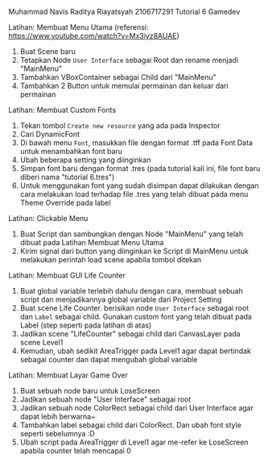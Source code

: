 Muhammad Navis Raditya Riayatsyah
2106717291 
Tutorial 6 Gamedev

Latihan: Membuat Menu Utama
(referensi: https://www.youtube.com/watch?v=Mx3iyz8AUAE)

1. Buat Scene baru
2. Tetapkan Node `User Interface` sebagai Root dan rename menjadi "MainMenu"
3. Tambahkan VBoxContainer sebagai Child dari "MainMenu"
4. Tambahkan 2 Button untuk memulai permainan dan keluar dari permainan

Latihan: Membuat Custom Fonts
1. Tekan tombol `Create new resource` yang ada pada Inspector
2. Cari DynamicFont
3. Di bawah menu `Font`, masukkan file dengan format .tff pada Font Data untuk menambahkan font baru
4. Ubah beberapa setting yang diinginkan
5. Simpan font baru dengan format .tres (pada tutorial kali ini, file font baru diberi nama "tutorial 6.tres")
6. Untuk menggunakan font yang sudah disimpan dapat dilakukan dengan cara melakukan load terhadap file .tres yang telah dibuat pada menu Theme Override pada label

Latihan: Clickable Menu
1. Buat Script dan sambungkan dengan Node "MainMenu" yang telah dibuat pada Latihan Membuat Menu Utama
2. Kirim signal dari button yang diinginkan ke Script di MainMenu untuk melakukan perintah load scene apabila tombol ditekan

Latihan: Membuat GUI Life Counter
1. Buat global variable terlebih dahulu dengan cara, membuat sebuah script dan menjadikannya global variable dari Project Setting
2. Buat scene Life Counter. berisikan node `User Interface` sebagai root dan `Label` sebagai child. Gunakan custom font yang telah dibuat pada Label (step seperti pada latihan di atas)
3. Jadikan scene "LifeCounter" sebagai child dari CanvasLayer pada scene Level1
4. Kemudian, ubah sedikit AreaTrigger pada Level1 agar dapat bertindak sebagai counter dan dapat mengubah global variable

Latihan: Membuat Layar Game Over
1. Buat sebuah node baru untuk LoseScreen
2. Jadikan sebuah node "User Interface" sebagai root
3. Jadikan sebuah node ColorRect sebagai child dari User Interface agar dapat lebih berwarna~
4. Tambahkan label sebagai child dari ColorRect. Dan ubah font style seperti sebelumnya :D
5. Ubah script pada AreaTrigger di Level1 agar me-refer ke LoseScreen apabila counter telah mencapai 0
